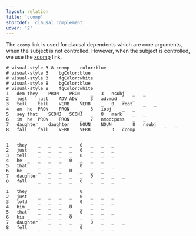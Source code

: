 ```yaml
---
layout: relation
title: 'ccomp'
shortdef: 'clausal complement'
udver: '2'
---
```


The `ccomp` link is used for clausal dependents which are core arguments, when the subject is not controlled. However, when the subject is controlled, we use the [xcomp]() link.

~~~ conllu
# visual-style 3 8 ccomp	color:blue
# visual-style 3	bgColor:blue
# visual-style 3	fgColor:white
# visual-style 8	bgColor:blue
# visual-style 8	fgColor:white
1	dem	they	PRON	PRON	_	3	nsubj	_	_
2	just	just	ADV	ADV	_	3	advmod	_	_
3	tell	tell	VERB	VERB	_	0	root	_	_
4	am	he	PRON	PRON	_	3	iobj	_	_
5	sey	that	SCONJ	SCONJ	_	8	mark	_	_
6	im	he	PRON	PRON	_	7	nmod:poss	_	_
7	daughter	daughter	NOUN	NOUN	_	8	nsubj	_	_
8	fall	fall	VERB	VERB	_	3	ccomp	_	_


1	they	_	_	_	_	0	_	_	_
2	just	_	_	_	_	0	_	_	_
3	tell	_	_	_	_	0	_	_	_
4	he	_	_	_	_	0	_	_	_
5	that	_	_	_	_	0	_	_	_
6	he	_	_	_	_	0	_	_	_
7	daughter	_	_	_	_	0	_	_	_
8	fall	_	_	_	_	0	_	_	_

1	they	_	_	_	_	0	_	_	_
2	just	_	_	_	_	0	_	_	_
3	told	_	_	_	_	0	_	_	_
4	him	_	_	_	_	0	_	_	_
5	that	_	_	_	_	0	_	_	_
6	his	_	_	_	_	0	_	_	_
7	daughter	_	_	_	_	0	_	_	_
8	fell	_	_	_	_	0	_	_	_

~~~
